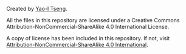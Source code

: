 Created by [Yao-I Tseng](www.steventsengla.com).

All the files in this repository are licensed under a
Creative Commons Attribution-NonCommercial-ShareAlike 4.0 International License.

A copy of license has been included in this repository. If not, visit [Attribution-NonCommercial-ShareAlike 4.0 International](https://creativecommons.org/licenses/by-nc-sa/4.0/legalcode).